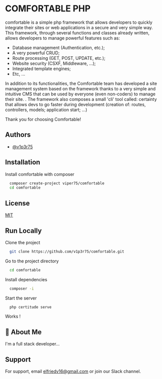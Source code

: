 
# COMFORTABLE PHP

comfortable is a simple php framework that allows developers to quickly integrate their sites or web applications in a secure and very simple way.
This framework, through several functions and classes already written, allows developers to manage powerful features such as:
- Database management (Authentication, etc.);
- A very powerful CRUD;
- Route processing (GET, POST, UPDATE, etc.);
- Website security (CSXF, Middleware, ...);
- Integrated template engines;
- Etc, ...

In addition to its functionalities, the Comfortable team has developed a site management system based on the framework thanks to a very simple and intuitive CMS that can be used by everyone (even non-coders) to manage their site. .
The framework also composes a small 'cli' tool called: certainty that allows devs to go faster during development (creation of: routes, controllers, models; application start; ...)

Thank you for choosing Comfortable!

## Authors

- [@v1p3r75](https://github.com/v1p3r75)


## Installation

Install comfortable with composer

```bash
  composer create-project viper75/comfortable
  cd comfortable
```
    
## License

[MIT](https://choosealicense.com/licenses/mit/)


## Run Locally

Clone the project

```bash
  git clone https://github.com/v1p3r75/comfortable.git
```

Go to the project directory

```bash
  cd comfortable
```

Install dependencies

```bash
  composer -i
```

Start the server

```bash
  php certitude serve
```
Works !

## 🚀 About Me
I'm a full stack developer...


## Support

For support, email elfriedv16@gmail.com or join our Slack channel.

